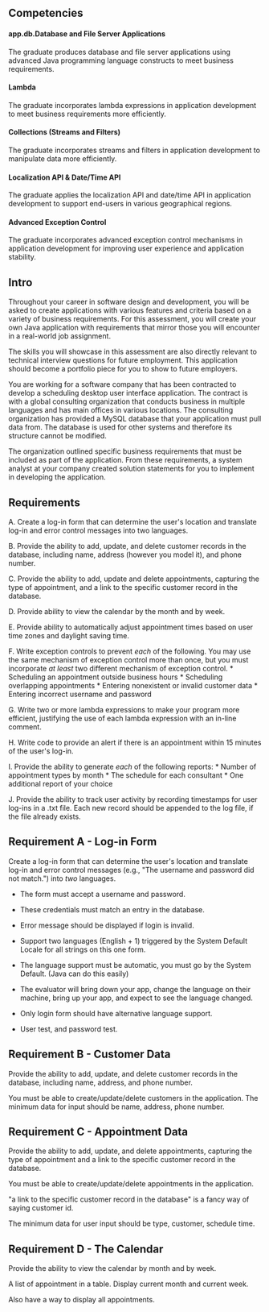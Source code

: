 ## Competencies

#### app.db.Database and File Server Applications
The graduate produces database and file server applications using advanced Java programming language constructs to meet business requirements.

#### Lambda
The graduate incorporates lambda expressions in application development to meet business requirements more efficiently.

#### Collections (Streams and Filters)
The graduate incorporates streams and filters in application development to manipulate data more efficiently.

#### Localization API & Date/Time API
The graduate applies the localization API and date/time API in application development to support end-users in various geographical regions.

#### Advanced Exception Control
The graduate incorporates advanced exception control mechanisms in application development for improving user experience and application stability.

## Intro

Throughout your career in software design and development, you will be asked to create applications with various features and criteria based on a variety of business requirements. For this assessment, you will create your own Java application with requirements that mirror those you will encounter in a real-world job assignment.

The skills you will showcase in this assessment are also directly relevant to technical interview questions for future employment. This application should become a portfolio piece for you to show to future employers.

You are working for a software company that has been contracted to develop a scheduling desktop user interface application. The contract is with a global consulting organization that conducts business in multiple languages and has main offices in various locations. The consulting organization has provided a MySQL database that your application must pull data from. The database is used for other systems and therefore its structure cannot be modified.

The organization outlined specific business requirements that must be included as part of the application. From these requirements, a system analyst at your company created solution statements for you to implement in developing the application.

## Requirements

A. Create a log-in form that can determine the user's location and translate log-in and error control messages into two languages.

B. Provide the ability to add, update, and delete customer records in the database, including name, address (however you model it), and phone number.

C. Provide the ability to add, update and delete appointments, capturing the type of appointment, and a link to the specific customer record in the database.

D. Provide ability to view the calendar by the month and by week.

E. Provide ability to automatically adjust appointment times based on user time zones and daylight saving time.

F. Write exception controls to prevent _each_ of the following. You may use the same mechanism of exception control more than once, but you must incorporate _at least_ two different mechanism of exception control. 
    * Scheduling an appointment outside business hours
    * Scheduling overlapping appointments
    * Entering nonexistent or invalid customer data
    * Entering incorrect username and password

G. Write two or more lambda expressions to make your program more efficient, justifying the use of each lambda expression with an in-line comment.

H. Write code to provide an alert if there is an appointment within 15 minutes of the user's log-in.

I. Provide the ability to generate _each_ of the following reports:
    * Number of appointment types by month
    * The schedule for each consultant
    * One additional report of your choice

J. Provide the ability to track user activity by recording timestamps for user log-ins in a .txt file. Each new record should be appended to the log file, if the file already exists.




## Requirement A - Log-in Form

Create a log-in form that can determine the user's location and translate log-in and error control messages (e.g., "The username and password did not match.") into _two_ languages. 

- The form must accept a username and password.
- These credentials must match an entry in the database.
- Error message should be displayed if login is invalid.
- Support two languages (English + 1) triggered by the System Default Locale for all strings on this one form.

- The language support must be automatic, you must go by the System Default. (Java can do this easily)

- The evaluator will bring down your app, change the language on their machine, bring up your app, and expect to see the language changed.

- Only login form should have alternative language support.

- User test, and password test.

## Requirement B - Customer Data

Provide the ability to add, update, and delete customer records in the database, including name, address, and phone number.

You must be able to create/update/delete customers in the application. The minimum data for input should be name, address, phone number.

## Requirement C - Appointment Data

Provide the ability to add, update, and delete appointments, capturing the type of appointment and a link to the specific customer record in the database.

You must be able to create/update/delete appointments in the application.

"a link to the specific customer record in the database" is a fancy way of saying customer id.

The minimum data for user input should be type, customer, schedule time.

## Requirement D - The Calendar

Provide the ability to view the calendar by month and by week.

A list of appointment in a table. Display current month and current week.

Also have a way to display all appointments.